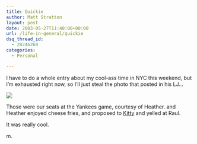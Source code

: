 ```yaml
---
title: Quickie
author: Matt Stratton
layout: post
date: 2003-05-27T11:40:00+00:00
url: /life-in-general/quickie
dsq_thread_id:
  - 28246260
categories:
  - Personal

---
```

I have to do a whole entry about my cool-ass time in NYC this weekend, but I&#8217;m exhausted right now, so I&#8217;ll just steal the photo that posted in his LJ&#8230;

![][1]

Those were our seats at the Yankees game, courtesy of Heather. and Heather enjoyed cheese fries, and proposed to [Kitty][2] and yelled at Raul.

It was really cool.

m.

 [1]: https://home.earthlink.net/~nandovel/images/Yankee%20Seats.jpg
 [2]: https://dailykitty.blogspot.com